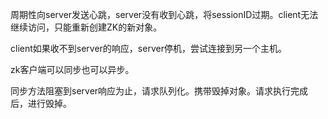 周期性向server发送心跳，server没有收到心跳，将sessionID过期。client无法继续访问，只能重新创建ZK的新对象。

client如果收不到server的响应，server停机，尝试连接到另一个主机。

zk客户端可以同步也可以异步。

同步方法阻塞到server响应为止，请求队列化。携带毁掉对象。请求执行完成后，进行毁掉。